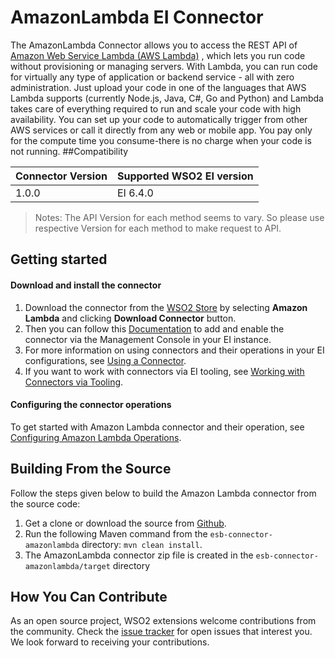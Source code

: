 # AmazonLambda EI Connector


The AmazonLambda Connector allows you to access the REST API of [Amazon Web Service Lambda (AWS Lambda)](https://docs.aws.amazon.com/lambda/latest/dg/welcome.html) ,
which lets you run code without provisioning or managing servers. With Lambda, you can run code for virtually any type of application or backend service - all with zero administration. Just upload your code  in one of the languages that AWS Lambda supports (currently Node.js, Java, C#, Go and Python) and Lambda takes care of everything required to run and scale your code with high availability. You can set up your code to automatically trigger from other AWS services or call it directly from any web or mobile app. You pay only for the compute time you consume-there is no charge when your code is not running.
##Compatibility

| Connector Version | Supported WSO2 EI version |
| ------------- |-------------|
| 1.0.0    | EI 6.4.0 |
 
>Notes:
  The API Version for each method seems to vary. So please use respective Version for each method to make request to API. 

## Getting started

#### Download and install the connector

1. Download the connector from the [WSO2 Store](https://store.wso2.com/store/assets/esbconnector/list) by selecting **Amazon Lambda** and clicking **Download Connector** button.
2. Then you can follow this [Documentation](https://docs.wso2.com/display/EI640/Working+with+Connectors+via+the+Management+Console) to add and enable the connector via the Management Console in your EI instance.
3. For more information on using connectors and their operations in your EI configurations, see [Using a Connector](https://docs.wso2.com/display/EI640/Using+a+Connector).
4. If you want to work with connectors via EI tooling, see [Working with Connectors via Tooling](https://docs.wso2.com/display/EI640/Working+with+Connectors+via+Tooling).

#### Configuring the connector operations

To get started with Amazon Lambda connector and their operation, see [Configuring Amazon Lambda Operations](docs/config.md).

## Building From the Source

Follow the steps given below to build the Amazon Lambda connector from the source code:

1. Get a clone or download the source from [Github](https://github.com/wso2-extensions/esb-connector-amazonlambda).
2. Run the following Maven command from the `esb-connector-amazonlambda` directory: `mvn clean install`.
3. The AmazonLambda connector zip file is created in the `esb-connector-amazonlambda/target` directory

## How You Can Contribute

As an open source project, WSO2 extensions welcome contributions from the community.
Check the [issue tracker](https://github.com/wso2-extensions/esb-connector-amazonlambda/issues) for open issues that interest you. We look forward to receiving your contributions.
